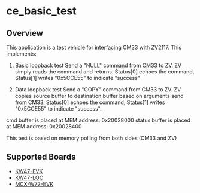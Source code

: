 # ce_basic_test

## Overview
This application is a test vehicle for interfacing CM33 with ZV2117. This implements:
1. Basic loopback test
Send a "NULL" command from CM33 to ZV. ZV simply reads the command and returns. Status[0] echoes the command, Status[1] writes "0x5CCE55" to indicate "success"

2. Data loopback test
Send a "COPY" command from CM33 to ZV. ZV copies source buffer to destination buffer based on arguments send from CM33. Status[0] echoes the command, Status[1] writes "0x5CCE55" to indicate "success".

cmd buffer is placed at MEM address: 0x20028000
status buffer is placed at MEM address: 0x20028400

This test is based on memory polling from both sides (CM33 and ZV)

## Supported Boards
- [KW47-EVK](../../_boards/kw47evk/ce_examples/basic_test/example_board_readme.md)
- [KW47-LOC](../../_boards/kw47loc/ce_examples/basic_test/example_board_readme.md)
- [MCX-W72-EVK](../../_boards/mcxw72evk/ce_examples/basic_test/example_board_readme.md)
